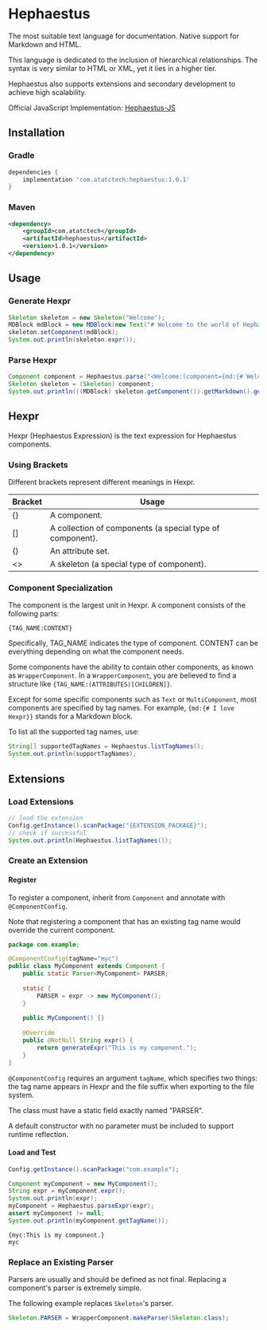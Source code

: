 # Hephaestus

The most suitable text language for documentation. Native support for Markdown and HTML.

This language is dedicated to the inclusion of hierarchical relationships. The syntax is very similar to HTML or XML, yet it lies in a higher tier.

Hephaestus also supports extensions and secondary development to achieve high scalability. 

Official JavaScript Implementation: [Hephaestus-JS](https://github.com/ATATCTech/Hephaestus-JS)

## Installation

### Gradle

```groovy
dependencies {
    implementation 'com.atatctech:hephaestus:1.0.1'
}
```

### Maven

```xml
<dependency>
    <groupId>com.atatctech</groupId>
    <artifactId>hephaestus</artifactId>
    <version>1.0.1</version>
</dependency>
```

## Usage

### Generate Hexpr

```java
Skeleton skeleton = new Skeleton("Welcome");
MDBlock mdBlock = new MDBlock(new Text("# Welcome to the world of Hephaestus"));
skeleton.setComponent(mdBlock);
System.out.println(skeleton.expr());
```

### Parse Hexpr

```java
Component component = Hephaestus.parse("<Welcome:(component={md:{# Welcome to the world of Hephaestus}};)>");
Skeleton skeleton = (Skeleton) component;
System.out.println(((MDBlock) skeleton.getComponent()).getMarkdown().getText());
```

## Hexpr

Hexpr (Hephaestus Expression) is the text expression for Hephaestus components.

### Using Brackets

Different brackets represent different meanings in Hexpr.

| Bracket | Usage                                                     |
| ------- | --------------------------------------------------------- |
| {}      | A component.                                              |
| []      | A collection of components (a special type of component). |
| ()      | An attribute set.                                         |
| <>      | A skeleton (a special type of component).                 |

### Component Specialization

The component is the largest unit in Hexpr. A component consists of the following parts:

```hepxr
{TAG_NAME:CONTENT}
```

Specifically, TAG_NAME indicates the type of component. CONTENT can be everything depending on what the component needs.

Some components have the ability to contain other components, as known as `WrapperComponent`. In a `WrapperComponent`, you are believed to find a structure like `{TAG_NAME:(ATTRIBUTES)[CHILDREN]}`.

Except for some specific components such as `Text` or `MultiComponent`, most components are specified by tag names. For example, `{md:{# I love Hexpr}}` stands for a Markdown block.

To list all the supported tag names, use:

```java
String[] supportedTagNames = Hephaestus.listTagNames();
System.out.println(supportTagNames);
```

## Extensions

### Load Extensions

```java
// load the extension
Config.getInstance().scanPackage("{EXTENSION_PACKAGE}");
// check if successful
System.out.println(Hephaestus.listTagNames());
```

### Create an Extension

#### Register

To register a component, inherit from `Component` and annotate with `@ComponentConfig`.

Note that registering a component that has an existing tag name would override the current component.

```java
package com.example;

@ComponentConfig(tagName="myc")
public class MyComponent extends Component {
    public static Parser<MyComponent> PARSER;
    
    static {
        PARSER = expr -> new MyComponent();
    }
    
    public MyComponent() {}
    
    @Override
    public @NotNull String expr() {
        return generateExpr("This is my component.");
    }
}
```

`@ComponentConfig` requires an argument `tagName`, which specifies two things: the tag name appears in Hexpr and the file suffix when exporting to the file system.

The class must have a static field exactly named "PARSER".

A default constructor with no parameter must be included to support runtime reflection.

#### Load and Test

```java
Config.getInstance().scanPackage("com.example");

Component myComponent = new MyComponent();
String expr = myComponent.expr();
System.out.println(expr);
myComponent = Hephaestus.parseExpr(expr);
assert myComponent != null;
System.out.println(myComponent.getTagName());
```

```shell
{myc:This is my component.}
myc
```

### Replace an Existing Parser

Parsers are usually and should be defined as not final. Replacing a component's parser is extremely simple.

The following example replaces `Skeleton`'s parser.

```java
Skeleton.PARSER = WrapperComponent.makeParser(Skeleton.class);
```

